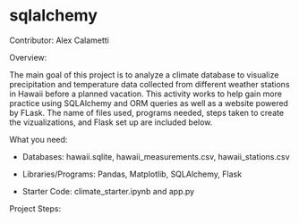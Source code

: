 # sqlalchemy

Contributor: Alex Calametti 

Overview: 

The main goal of this project is to analyze a climate database to visualize precipitation and temperature data collected from different weather stations in Hawaii before a planned vacation. This activity works to help gain more practice using SQLAlchemy and ORM queries as well as a website powered by FLask. The name of files used, programs needed, steps taken to create the vizualizations, and Flask set up are included below. 

What you need: 

-   Databases: hawaii.sqlite, hawaii_measurements.csv, hawaii_stations.csv

-   Libraries/Programs: Pandas, Matplotlib, SQLAlchemy, Flask

-   Starter Code: climate_starter.ipynb and app.py


Project Steps: 





